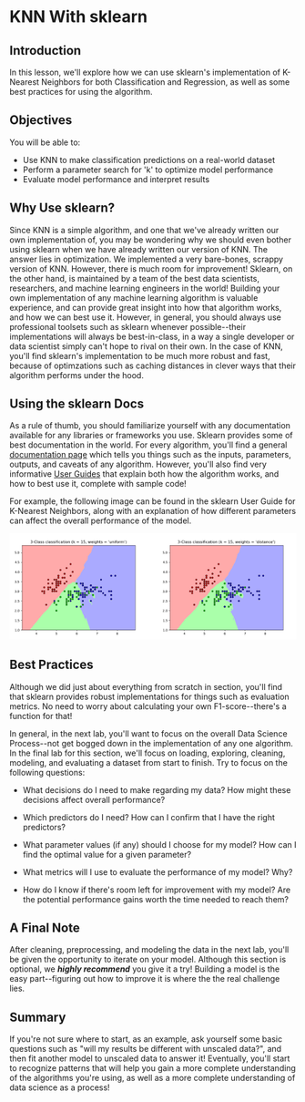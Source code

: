 
# KNN With sklearn

## Introduction

In this lesson, we'll explore how we can use sklearn's implementation of K-Nearest Neighbors for both Classification and Regression, as well as some best practices for using the algorithm. 

## Objectives

You will be able to:

* Use KNN to make classification predictions on a real-world dataset
* Perform a parameter search for 'k' to optimize model performance
* Evaluate model performance and interpret results

## Why Use sklearn?

Since KNN is a simple algorithm, and one that we've already written our own implementation of, you may be wondering why we should even bother using sklearn when we have already written our version of KNN. The answer lies in optimization. We implemented a very bare-bones, scrappy version of KNN. However, there is much room for improvement! Sklearn, on the other hand, is maintained by a team of the best data scientists, researchers, and machine learning engineers in the world! Building your own implementation of any machine learning algorithm is valuable experience, and can provide great insight into how that algorithm works, and how we can best use it.  However, in general, you should always use professional toolsets such as sklearn whenever possible--their implementations will always be best-in-class, in a way a single developer or data scientist simply can't hope to rival on their own. In the case of KNN, you'll find sklearn's implementation to be much more robust and fast, because of optimzations such as caching distances in clever ways that their algorithm performs under the hood. 

## Using the sklearn Docs

As a rule of thumb, you should familiarize yourself with any documentation available for any libraries or frameworks you use. Sklearn provides some of best documentation in the world. For every algorithm, you'll find a general [documentation page](https://scikit-learn.org/stable/modules/generated/sklearn.neighbors.KNeighborsClassifier.html) which tells you things such as the inputs, parameters, outputs, and caveats of any algorithm. However, you'll also find very informative [User Guides](https://scikit-learn.org/stable/modules/neighbors.html#classification) that explain both how the algorithm works, and how to best use it, complete with sample code! 

For example, the following image can be found in the sklearn User Guide for K-Nearest Neighbors, along with an explanation of how different parameters can affect the overall performance of the model. 

<img src='knn_docs.png'>

## Best Practices

Although we did just about everything from scratch in section, you'll find that sklearn provides robust implementations for things such as evaluation metrics.  No need to worry about calculating your own F1-score--there's a function for that! 

In general, in the next lab, you'll want to focus on the overall Data Science Process--not get bogged down in the implementation of any one algorithm. In the final lab for this section, we'll focus on loading, exploring, cleaning, modeling, and evaluating a dataset from start to finish. Try to focus on the following questions:

* What decisions do I need to make regarding my data? How might these decisions affect overall performance?

* Which predictors do I need? How can I confirm that I have the right predictors?

* What parameter values (if any) should I choose for my model? How can I find the optimal value for a given parameter?

* What metrics will I use to evaluate the performance of my model? Why?

* How do I know if there's room left for improvement with my model? Are the potential performance gains worth the time needed to reach them?


## A Final Note

After cleaning, preprocessing, and modeling the data in the next lab, you'll be given the opportunity to iterate on your model. Although this section is optional, we **_highly recommend_** you give it a try! Building a model is the easy part--figuring out how to improve it is where the the real challenge lies. 

## Summary 
If you're not sure where to start, as an example, ask yourself some basic questions such as "will my results be different with unscaled data?", and then fit another model to unscaled data to answer it! Eventually, you'll start to recognize patterns that will help you gain a more complete understanding of the algorithms you're using, as well as a more complete understanding of data science as a process!
